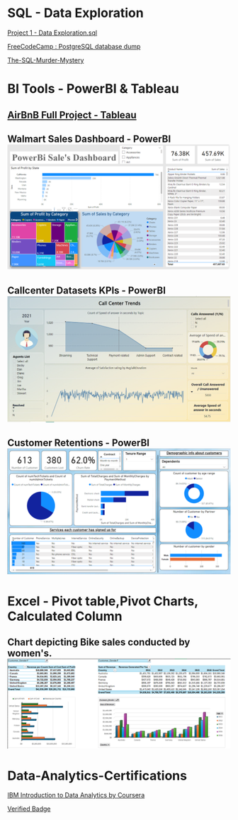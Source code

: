 # SQL - Data Exploration 
<a href='Project 1 - Data Exploration.sql'>Project 1 - Data Exploration.sql</a>

[FreeCodeCamp : PostgreSQL database dump](https://github.com/Juveria-Dalvi/Relational-Database-beta-FreeCodeCamp/universe.sql)

[The-SQL-Murder-Mystery](https://github.com/Juveria-Dalvi/The-SQL-Murder-Mystery)

# BI Tools - PowerBI & Tableau
## [ AirBnB Full Project - Tableau](https://public.tableau.com/views/AirBnBFullProject_17048434183610/Dashboard1?:language=en-US&:display_count=n&:origin=viz_share_link)
## Walmart Sales Dashboard - PowerBI <img src='images/PowerBi Walmart Sales Dashboard .png' alt='Sales Image'>
## Callcenter Datasets KPIs - PowerBI <img src='images/Call Center Trends.png' alt='Sales Image'>
## Customer Retentions - PowerBI <img src='images/Customer Retentions .png ' alt='Sales Image'>


# Excel - Pivot table,Pivot Charts, Calculated Column 
## Chart depicting Bike sales conducted by women's. <img src='images/Sales .png' alt='Sales Image'>

# Data-Analytics-Certifications
[IBM Introduction to Data Analytics by Coursera](https://coursera.org/share/e4555cc5e39047fba9914ec9aa33ab61)

[Verified Badge](https://www.credly.com/badges/47803ef7-06ce-4f93-9de9-c7998a410600/public_url) 
